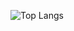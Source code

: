 ![Top Langs](https://github-readme-stats.vercel.app/api/top-langs/?YunJiUkanuraghazra&layout=compact)

